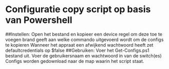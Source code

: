 # Configuratie copy script op basis van Powershell
##Instellen:
Open het bestand en kopieer een device regel om deze toe te voegen
brand geeft aan welke commando uitgevoerd wordt om de configs te kopieren
Wanneer het appraat een afwijkend wachtwoord heeft zet defaultcredentials op $false
##Gebruiken:
Voer het Get-Configs.ps1 bestand uit. Voer de gebruikersnaam en wachtwoord in van de switch(es)
Configs worden gedownload naar de map waarin het script staat.